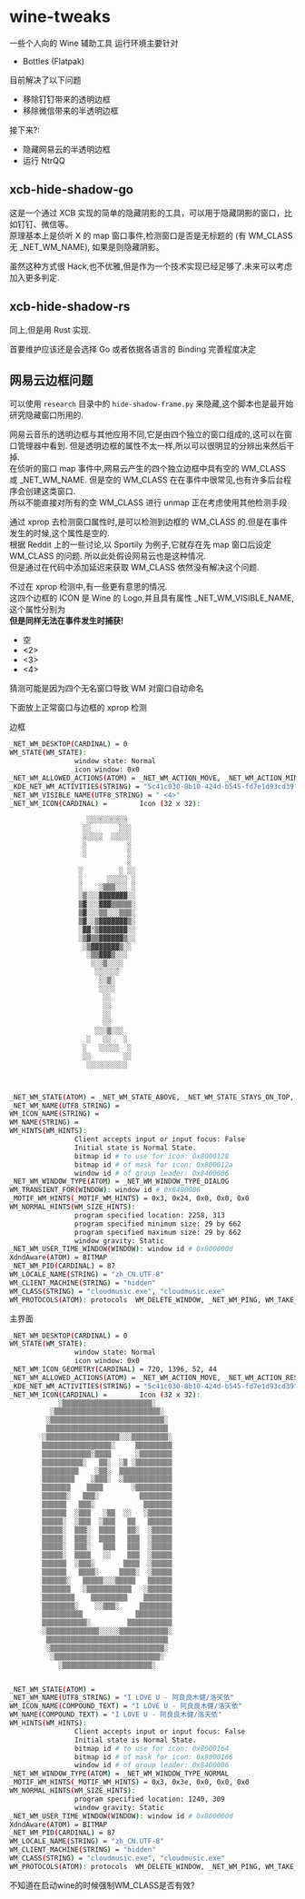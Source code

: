 # wine-tweaks

一些个人向的 Wine 辅助工具
运行环境主要针对

- Bottles (Flatpak)

目前解决了以下问题

- 移除钉钉带来的透明边框
- 移除微信带来的半透明边框

接下来?:

- 隐藏网易云的半透明边框
- 运行 NtrQQ

## xcb-hide-shadow-go

这是一个通过 XCB 实现的简单的隐藏阴影的工具，可以用于隐藏阴影的窗口，比如钉钉、微信等。  
原理基本上是侦听 X 的 map 窗口事件,检测窗口是否是无标题的 (有 WM_CLASS 无 \_NET_WM_NAME), 如果是则隐藏阴影。

虽然这种方式很 Hack,也不优雅,但是作为一个技术实现已经足够了.未来可以考虑加入更多判定.

## xcb-hide-shadow-rs

同上,但是用 Rust 实现.

首要维护应该还是会选择 Go 或者依据各语言的 Binding 完善程度决定

## 网易云边框问题

可以使用 `research` 目录中的 `hide-shadow-frame.py` 来隐藏,这个脚本也是最开始研究隐藏窗口所用的.

网易云音乐的透明边框与其他应用不同,它是由四个独立的窗口组成的,这可以在窗口管理器中看到. 但是透明边框的属性不太一样,所以可以很明显的分辨出来然后干掉.  
在侦听的窗口 map 事件中,网易云产生的四个独立边框中具有空的 WM_CLASS 或 \_NET_WM_NAME. 但是空的 WM_CLASS 在在事件中很常见,也有许多后台程序会创建这类窗口.  
所以不能直接对所有的空 WM_CLASS 进行 unmap 正在考虑使用其他检测手段

通过 xprop 去检测窗口属性时,是可以检测到边框的 WM_CLASS 的.但是在事件发生的时候,这个属性是空的.  
根据 Reddit 上的一些讨论,以 Sportily 为例子,它就存在先 map 窗口后设定 WM_CLASS 的问题. 所以此处假设网易云也是这种情况.  
但是通过在代码中添加延迟来获取 WM_CLASS 依然没有解决这个问题.

不过在 xprop 检测中,有一些更有意思的情况.  
这四个边框的 ICON 是 Wine 的 Logo,并且具有属性 \_NET_WM_VISIBLE_NAME,这个属性分别为  
**但是同样无法在事件发生时捕获!**

- 空
- <2>
- <3>
- <4>

猜测可能是因为四个无名窗口导致 WM 对窗口自动命名

下面放上正常窗口与边框的 xprop 检测

边框

```bash
_NET_WM_DESKTOP(CARDINAL) = 0
WM_STATE(WM_STATE):
                window state: Normal
                icon window: 0x0
_NET_WM_ALLOWED_ACTIONS(ATOM) = _NET_WM_ACTION_MOVE, _NET_WM_ACTION_MINIMIZE, _NET_WM_ACTION_CHANGE_DESKTOP, _NET_WM_ACTION_CLOSE
_KDE_NET_WM_ACTIVITIES(STRING) = "5c41c030-8b10-424d-b545-fd7e1d93cd39"
_NET_WM_VISIBLE_NAME(UTF8_STRING) = " <4>"
_NET_WM_ICON(CARDINAL) =        Icon (32 x 32):

                   ░░░░░░░░░░
                  ░░       ░░░
                  ░░░░░  ░░░░░
                  ░          ░
                  ░          ░
                             ░
                 ░         ░ ░░
                 ░      ░░░░░ ░
                 ░    ░▒▒▒░░░ ░
                 ░▒░░░▓▓▓▓▓▓▓░░
                 ▒▓░░░▓▓▓▒▒▒▒▒░
                 ▒▓░░░▒▒░░░▒▒▒░
                 ▒▓░░▒▓▓▓▓▓▓▓▒░
                 ░▓▓░▒▓▓▓▓▓▓▓░░
                 ░▒▓▒▒▓▓▓▓▓▓▒░░
                  ░▒▓▓▓▓▓▓▓▒░░
                   ░▒▒▓▓▓▒░░░
                    ░░░▒░░░░
                     ░░░░░░
                      ░░▒░
                      ░░░░
                       ░░
                       ░░
                       ░░
                       ░░
                     ░░░▒░░░
                   ░   ░░   ░
                  ░   ░░░░░  ░
                  ░░        ░░
                   ░░░░░░░░░░



_NET_WM_STATE(ATOM) = _NET_WM_STATE_ABOVE, _NET_WM_STATE_STAYS_ON_TOP, _NET_WM_STATE_SKIP_TASKBAR, _NET_WM_STATE_SKIP_PAGER
_NET_WM_NAME(UTF8_STRING) =
WM_ICON_NAME(STRING) =
WM_NAME(STRING) =
WM_HINTS(WM_HINTS):
                Client accepts input or input focus: False
                Initial state is Normal State.
                bitmap id # to use for icon: 0x8000128
                bitmap id # of mask for icon: 0x800012a
                window id # of group leader: 0x8400006
_NET_WM_WINDOW_TYPE(ATOM) = _NET_WM_WINDOW_TYPE_DIALOG
WM_TRANSIENT_FOR(WINDOW): window id # 0x8400006
_MOTIF_WM_HINTS(_MOTIF_WM_HINTS) = 0x3, 0x24, 0x0, 0x0, 0x0
WM_NORMAL_HINTS(WM_SIZE_HINTS):
                program specified location: 2258, 313
                program specified minimum size: 29 by 662
                program specified maximum size: 29 by 662
                window gravity: Static
_NET_WM_USER_TIME_WINDOW(WINDOW): window id # 0x800000d
XdndAware(ATOM) = BITMAP
_NET_WM_PID(CARDINAL) = 87
WM_LOCALE_NAME(STRING) = "zh_CN.UTF-8"
WM_CLIENT_MACHINE(STRING) = "hidden"
WM_CLASS(STRING) = "cloudmusic.exe", "cloudmusic.exe"
WM_PROTOCOLS(ATOM): protocols  WM_DELETE_WINDOW, _NET_WM_PING, WM_TAKE_FOCUS
```

主界面

```bash
_NET_WM_DESKTOP(CARDINAL) = 0
WM_STATE(WM_STATE):
                window state: Normal
                icon window: 0x0
_NET_WM_ICON_GEOMETRY(CARDINAL) = 720, 1396, 52, 44
_NET_WM_ALLOWED_ACTIONS(ATOM) = _NET_WM_ACTION_MOVE, _NET_WM_ACTION_RESIZE, _NET_WM_ACTION_MINIMIZE, _NET_WM_ACTION_MAXIMIZE_VERT, _NET_WM_ACTION_MAXIMIZE_HORZ, _NET_WM_ACTION_FULLSCREEN, _NET_WM_ACTION_CHANGE_DESKTOP, _NET_WM_ACTION_CLOSE
_KDE_NET_WM_ACTIVITIES(STRING) = "5c41c030-8b10-424d-b545-fd7e1d93cd39"
_NET_WM_ICON(CARDINAL) =        Icon (32 x 32):
            ░▒▒▒▒▒▒▒▒▒▒▒▒▒▒▒▒▒▒▒▒▒▒░
          ░▒▒▒▒▒▒▒▒▒▒▒▒▒▒▒▒▒▒▒▒▒▒▒▒▒▒░
         ░▒▒▒▒▒▒▒▒▒▒▒▒▒▒▒▒▒▒▒▒▒▒▒▒▒▒▒▒░
         ▒▒▒▒▒▒▒▒▒▒▒▒▒▒▒▒▒▒▒▒▒▒▒▒▒▒▒▒▒▒
        ░▒▒▒▒▒▒▒▒▒▒▒▒▒▒▒▒▒▒░░░▒▒▒▒▒▒▒▒▒░
        ▒▒▒▒▒▒▒▒▒▒▒▒▒▒▒▒▒░     ▒▒▒▒▒▒▒▒▒
        ▒▒▒▒▒▒▒▒▒▒▒▒░▒▒▒▒      ░▒▒▒▒▒▒▒▒
        ▒▒▒▒▒▒▒▒▒▒░   ▒▒░  ░▒ ░▒▒▒▒▒▒▒▒▒
        ▒▒▒▒▒▒▒▒▒    ░▒▒░  ▒▒▒▒▒▒▒▒▒▒▒▒▒
        ▒▒▒▒▒▒▒▒    ░▒▒▒░  ░▒▒▒▒▒▒▒▒▒▒▒▒
        ▒▒▒▒▒▒▒    ▒▒▒▒       ░▒▒▒▒▒▒▒▒▒
        ▒▒▒▒▒▒░   ▒▒▒░          ▒▒▒▒▒▒▒▒
        ▒▒▒▒▒▒   ▒▒▒░            ▒▒▒▒▒▒▒
        ▒▒▒▒▒▒  ░▒▒▒   ░▒▒  ░░   ░▒▒▒▒▒▒
        ▒▒▒▒▒░  ░▒▒▒  ░▒▒▒   ▒▒   ▒▒▒▒▒▒
        ▒▒▒▒▒░  ▒▒▒░  ▒▒▒▒   ▒▒░  ░▒▒▒▒▒
        ▒▒▒▒▒░  ▒▒▒░  ▒▒▒▒   ▒▒▒  ░▒▒▒▒▒
        ▒▒▒▒▒░  ▒▒▒░   ▒▒▒   ▒▒▒  ░▒▒▒▒▒
        ▒▒▒▒▒░  ▒▒▒▒   ░░    ▒▒▒  ░▒▒▒▒▒
        ▒▒▒▒▒▒  ░▒▒▒░       ▒▒▒▒  ░▒▒▒▒▒
        ▒▒▒▒▒▒   ▒▒▒▒░     ▒▒▒▒░  ░▒▒▒▒▒
        ▒▒▒▒▒▒░   ▒▒▒▒▒░░░▒▒▒▒▒   ▒▒▒▒▒▒
        ▒▒▒▒▒▒▒   ░▒▒▒▒▒▒▒▒▒▒▒   ░▒▒▒▒▒▒
        ▒▒▒▒▒▒▒▒    ▒▒▒▒▒▒▒▒▒    ▒▒▒▒▒▒▒
        ▒▒▒▒▒▒▒▒░    ░░▒▒▒░     ▒▒▒▒▒▒▒▒
        ▒▒▒▒▒▒▒▒▒▒             ▒▒▒▒▒▒▒▒▒
        ▒▒▒▒▒▒▒▒▒▒▒░         ▒▒▒▒▒▒▒▒▒▒▒
        ░▒▒▒▒▒▒▒▒▒▒▒▒▒░░░░░▒▒▒▒▒▒▒▒▒▒▒▒░
         ▒▒▒▒▒▒▒▒▒▒▒▒▒▒▒▒▒▒▒▒▒▒▒▒▒▒▒▒▒▒
         ░▒▒▒▒▒▒▒▒▒▒▒▒▒▒▒▒▒▒▒▒▒▒▒▒▒▒▒▒░
          ░▒▒▒▒▒▒▒▒▒▒▒▒▒▒▒▒▒▒▒▒▒▒▒▒▒▒░
            ░▒▒▒▒▒▒▒▒▒▒▒▒▒▒▒▒▒▒▒▒▒▒░


_NET_WM_STATE(ATOM) =
_NET_WM_NAME(UTF8_STRING) = "I LOVE U - 阿良良木健/洛天依"
WM_ICON_NAME(COMPOUND_TEXT) = "I LOVE U - 阿良良木健/洛天依"
WM_NAME(COMPOUND_TEXT) = "I LOVE U - 阿良良木健/洛天依"
WM_HINTS(WM_HINTS):
                Client accepts input or input focus: False
                Initial state is Normal State.
                bitmap id # to use for icon: 0x8000164
                bitmap id # of mask for icon: 0x8000166
                window id # of group leader: 0x8400006
_NET_WM_WINDOW_TYPE(ATOM) = _NET_WM_WINDOW_TYPE_NORMAL
_MOTIF_WM_HINTS(_MOTIF_WM_HINTS) = 0x3, 0x3e, 0x0, 0x0, 0x0
WM_NORMAL_HINTS(WM_SIZE_HINTS):
                program specified location: 1240, 309
                window gravity: Static
_NET_WM_USER_TIME_WINDOW(WINDOW): window id # 0x800000d
XdndAware(ATOM) = BITMAP
_NET_WM_PID(CARDINAL) = 87
WM_LOCALE_NAME(STRING) = "zh_CN.UTF-8"
WM_CLIENT_MACHINE(STRING) = "hidden"
WM_CLASS(STRING) = "cloudmusic.exe", "cloudmusic.exe"
WM_PROTOCOLS(ATOM): protocols  WM_DELETE_WINDOW, _NET_WM_PING, WM_TAKE_FOCUS
```

不知道在启动wine的时候强制WM_CLASS是否有效?